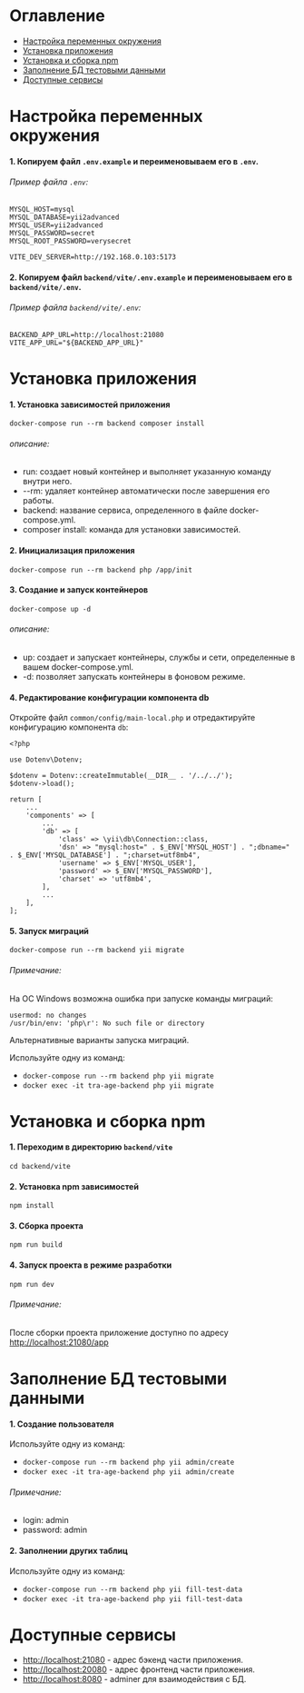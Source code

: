 # Оглавление

- [Настройка переменных окружения](#настройка-переменных-окружения)
- [Установка приложения](#установка-приложения)
- [Установка и сборка npm](#установка-и-сборка-npm)
- [Заполнение БД тестовыми данными](#заполнение-бд-тестовыми-данными)
- [Доступные сервисы](#доступные-сервисы)


# Настройка переменных окружения

#### 1. Копируем файл `.env.example` и переименовываем его в `.env`.

###### Пример файла `.env`:
```
MYSQL_HOST=mysql
MYSQL_DATABASE=yii2advanced
MYSQL_USER=yii2advanced
MYSQL_PASSWORD=secret
MYSQL_ROOT_PASSWORD=verysecret

VITE_DEV_SERVER=http://192.168.0.103:5173
```

#### 2. Копируем файл `backend/vite/.env.example` и переименовываем его в `backend/vite/.env`.

###### Пример файла `backend/vite/.env`:
```
BACKEND_APP_URL=http://localhost:21080
VITE_APP_URL="${BACKEND_APP_URL}"
```



# Установка приложения

#### 1. Установка зависимостей приложения
```
docker-compose run --rm backend composer install
```
###### описание:
- run: создает новый контейнер и выполняет указанную команду внутри него.
- --rm: удаляет контейнер автоматически после завершения его работы.
- backend: название сервиса, определенного в файле docker-compose.yml.
- composer install: команда для установки зависимостей.

#### 2. Инициализация приложения
```
docker-compose run --rm backend php /app/init
```

#### 3. Создание и запуск контейнеров
```
docker-compose up -d
```

###### описание:
- up: создает и запускает контейнеры, службы и сети, определенные в вашем docker-compose.yml.
- -d: позволяет запускать контейнеры в фоновом режиме.

#### 4. Редактирование конфигурации компонента db
Откройте файл `common/config/main-local.php` и отредактируйте конфигурацию компонента `db`:
```
<?php

use Dotenv\Dotenv;

$dotenv = Dotenv::createImmutable(__DIR__ . '/../../');
$dotenv->load();

return [
    ...
    'components' => [
        ...
        'db' => [
            'class' => \yii\db\Connection::class,
            'dsn' => "mysql:host=" . $_ENV['MYSQL_HOST'] . ";dbname=" . $_ENV['MYSQL_DATABASE'] . ";charset=utf8mb4",
            'username' => $_ENV['MYSQL_USER'],
            'password' => $_ENV['MYSQL_PASSWORD'],
            'charset' => 'utf8mb4',
        ],
        ...
    ],
];
```

#### 5. Запуск миграций
```
docker-compose run --rm backend yii migrate
```

###### Примечание:
На ОС Windows возможна ошибка при запуске команды миграций:
```
usermod: no changes
/usr/bin/env: 'php\r': No such file or directory    
```

Альтернативные варианты запуска миграций.

Используйте одну из команд:
- `docker-compose run --rm backend php yii migrate`
- `docker exec -it tra-age-backend php yii migrate`



# Установка и сборка npm

#### 1. Переходим в директорию `backend/vite`
```
cd backend/vite
```

#### 2. Установка npm зависимостей
```
npm install
```

#### 3. Сборка проекта
```
npm run build
```

#### 4. Запуск проекта в режиме разработки
```
npm run dev
```

###### Примечание:
После сборки проекта приложение доступно по адресу <a href="http://localhost:21080/app" target="_blank">http://localhost:21080/app</a>



# Заполнение БД тестовыми данными

#### 1. Создание пользователя
Используйте одну из команд:
- `docker-compose run --rm backend php yii admin/create`
- `docker exec -it tra-age-backend php yii admin/create`

###### Примечание:
- login: admin
- password: admin

#### 2. Заполнении других таблиц
Используйте одну из команд:
- `docker-compose run --rm backend php yii fill-test-data`
- `docker exec -it tra-age-backend php yii fill-test-data`



# Доступные сервисы

- <a href="http://localhost:21080" target="_blank">http://localhost:21080</a> - адрес бэкенд части приложения.
- <a href="http://localhost:20080" target="_blank">http://localhost:20080</a> - адрес фронтенд части приложения.
- <a href="http://localhost:8080" target="_blank">http://localhost:8080</a> - adminer для взаимодействия с БД.
